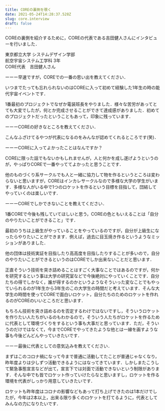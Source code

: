 ```yaml
---
title: COREの裏側を覗く
date: 2021-05-24T14:28:37.528Z
slug: core.interview
draft: false
---
```

<!--StartFragment-->

COREの裏側を紹介するために，COREの代表である吉田健人さんにインタビューを行いました．

東京都立大学 システムデザイン学部\
航空宇宙システム工学科 3年\
CORE代表　吉田健人さん



ーーー早速ですが，COREでの一番の思い出を教えてください．

いつまでたっても忘れられないのはCOREに入って初めて経験した1年生の時の能代宇宙イベントです．

1番最初のプロジェクトでなぜか電装班長をやりました．様々な苦労があってとても大変でしたが，何とか完成させることができて達成感がありました．初めてのプロジェクトだったということもあって，印象に残っています．



ーーーCOREの好きなところを教えてください．

こんなふざけてるやつが代表になるのをみんなが認めてくれるところです(笑)．



ーーーCOREに入ってよかったことはなんですか？

COREに限った話でもないかもしれませんが，人と何かを成し遂げようというのが，やっぱりCOREで一番やっててよかったと思うことです．

他のものづくり系サークルでも人と一緒に協力して物を作るというところは変わらないと思いますが，COREはインカレサークルなので多様な大学の学生がいます．多様な人がいる中で1つのロケットを作るという目標を目指して，団結してやっていくのは楽しいです．



ーーーCOREでしかできないことを教えてください．

1番COREで今後も残していてほしいと思う，COREの色ともいえることは「自分のやりたいことができること」です．

最初のうちは上級生がやっていることをやっているのですが，自分が上級生になったらやりたいことができます．例えば，過去に目玉焼き作るというようなミッションがありました．

他の団体は技術実証を目指したり高高度を目指したりすることが多いので，自分のやりたいことができるというのはCOREでしか出来ないことだと思います．

正直そういう技術を突き詰めることはすごく大事なことではあるのですが，何かを研究するという事は大学の研究室などで今後絶対にやっていくことです．自分たちの得でしかなく，誰が得するのかというようなそういった変なことでもやっていられるのが1年生から3年生のこの大学生の時間だと考えています．そんな大学生の時間を使ってCOREで面白いロケット，自分たちのためのロケットを作れるのがCOREのいいところだと思います．

もちろん技術を突き詰めるのを否定するわけではないですし，そういうロケットを作りたい人たちがいるのもわかるので，そういう人たちがロケットを作るために代表として環境づくりをするという事も大事だと思っています．ただ，そういうのだけではなくて，今までCOREでやってきたような他とは一線を画すような事も今後どんどんやっていきたいです．



ーーー最後に代表としての意気込みを教えてください．

まずはこのコロナ禍になって今まで普通に活動してたことが普通じゃなくなり，昨年度よりは少しずつ活動できるようにはなってきています．しかしまたこうして緊急事態宣言などが出て，宣言下では対面で活動できないという制限があります．そんな中でも皆でロケット作っていけたらなと思いますし，ロケットを作る環境を代表がしっかり用意していきたいです．

ロケットも昨年度はコロナの影響などもあって打ち上げできたのは1本だけでしたが，今年は2本以上，出来る限り多くのロケットを打てるように，代表としてみんなの力になりたいです．

<!--EndFragment-->